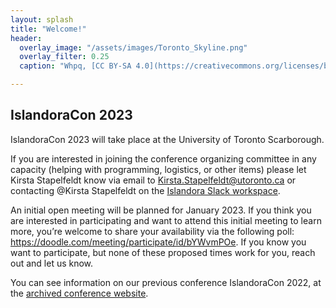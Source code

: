 ```yaml
---
layout: splash
title: "Welcome!"
header:
  overlay_image: "/assets/images/Toronto_Skyline.png"
  overlay_filter: 0.25
  caption: "Whpq, [CC BY-SA 4.0](https://creativecommons.org/licenses/by-sa/4.0), via Wikimedia Commons"

---
```


## IslandoraCon 2023

IslandoraCon 2023 will take place at the University of Toronto Scarborough.

If you are interested in joining the conference organizing committee in any capacity (helping with programming, logistics, or other items) please let Kirsta Stapelfeldt know via email to Kirsta.Stapelfeldt@utoronto.ca or contacting @Kirsta Stapelfeldt on the [Islandora Slack workspace](https://islandora.slack.com/). 

An initial open meeting will be planned for January 2023. If you think you are interested in participating and want to attend this initial meeting to learn more, you’re welcome to share your availability via the following poll: https://doodle.com/meeting/participate/id/bYWvmPOe. If you know you want to participate, but none of these proposed times work for you, reach out and let us know. 

You can see information on our previous conference IslandoraCon 2022, at the [archived conference website](https://2022.islandora.ca/).
